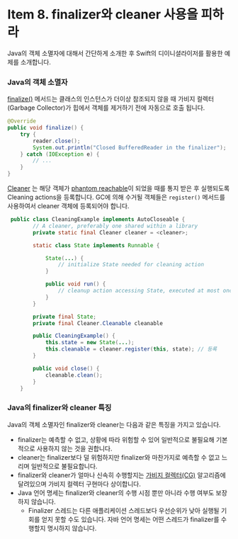 # Item 8. finalizer와 cleaner 사용을 피하라



Java의 객체 소멸자에 대해서 간단하게 소개한 후 Swift의 디이니셜라이저를 활용한 예제를 소개합니다.

### Java의 객체 소멸자

[finalize()](https://docs.oracle.com/javase/9/docs/api/java/lang/Object.html#finalize--) 메서드는 클래스의 인스턴스가 더이상 참조되지 않을 때 가비지 컬렉터(Garbage Collector)가 힙에서 객체를 제거하기 전에 자동으로 호출 됩니다.

```java
@Override
public void finalize() {
    try {
        reader.close();
        System.out.println("Closed BufferedReader in the finalizer");
    } catch (IOException e) {
        // ...
    }
}
```

[Cleaner](https://docs.oracle.com/javase/9/docs/api/java/lang/ref/Cleaner.html) 는 해당 객체가 [phantom reachable](https://docs.oracle.com/javase/8/docs/api/java/lang/ref/PhantomReference.html)이 되었을 때를 통지 받은 후 실행되도록 Cleaning actions을 등록합니다. GC에 의해 수거될 객체들은 `register()` 메서드를 사용하여서 cleaner 객체에 등록되어야 합니다.

```java
 public class CleaningExample implements AutoCloseable {
        // A cleaner, preferably one shared within a library
        private static final Cleaner cleaner = <cleaner>;

        static class State implements Runnable {

            State(...) {
                // initialize State needed for cleaning action
            }

            public void run() {
                // cleanup action accessing State, executed at most once
            }
        }

        private final State;
        private final Cleaner.Cleanable cleanable

        public CleaningExample() {
            this.state = new State(...);
            this.cleanable = cleaner.register(this, state); // 등록
        }

        public void close() {
            cleanable.clean();
        }
    }
```



### Java의 finalizer와 cleaner 특징

Java의 객체 소멸자인 finalizer와 cleaner는 다음과 같은 특징을 가지고 있습니다.

* finalizer는 예측할 수 없고, 상황에 따라 위험할 수 있어 일반적으로 불필요해 기본적으로 사용하지 않는 것을 권합니다.
* cleaner는 finalizer보다 덜 위험하지만 finalizer와 마찬가지로 예측할 수 없고 느리며 일반적으로 불필요합니다.
* finalizer와 cleaner가 얼마나 신속히 수행할지는 [가비지 컬렉터(CG)](chapter2/item7.md) 알고리즘에 달려있으며 가비지 컬렉터 구현마다 상이합니다.
* Java 언어 명세는 finalizer와 cleaner의 수행 시점 뿐만 아니라 수행 여부도 보장하지 않습니다. 
  * Finalizer 스레드는 다른 애플리케이션 스레드보다 우선순위가 낮아 실행될 기회를 얻지 못할 수도 있습니다. 자바 언어 명세는 어떤 스레드가 finalizer를 수행할지 명시하지 않습니다.

